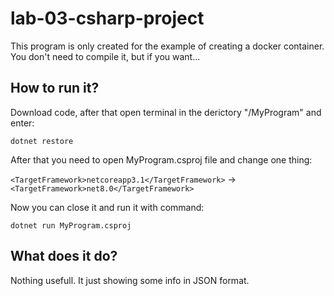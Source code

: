 # lab-03-csharp-project

This program is only created for the example of creating a docker container. You don't need to compile it, but if you want...

## How to run it?

Download code, after that open terminal in the derictory "/MyProgram" and enter:

`dotnet restore`

After that you need to open MyProgram.csproj file and change one thing:

`<TargetFramework>netcoreapp3.1</TargetFramework>` -> `<TargetFramework>net8.0</TargetFramework>`

Now you can close it and run it with command:

`dotnet run MyProgram.csproj`

## What does it do?

Nothing usefull. It just showing some info in JSON format.